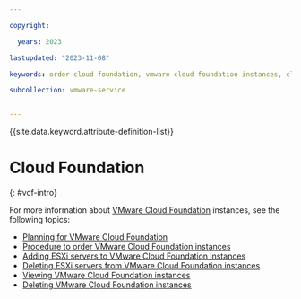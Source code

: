 ```yaml
---

copyright:

  years: 2023

lastupdated: "2023-11-08"

keywords: order cloud foundation, vmware cloud foundation instances, cloud foundation order, cloud foundation provisioning

subcollection: vmware-service


---
```


{{site.data.keyword.attribute-definition-list}}

# Cloud Foundation
{: #vcf-intro}

For more information about [VMware Cloud Foundation](/docs/vmwaresolutions?topic=vmwaresolutions-vpc-vcf-ovw) instances, see the following topics:

* [Planning for VMware Cloud Foundation](/docs/vmwaresolutions?topic=vmwaresolutions-vpc-vcf-plan)
* [Procedure to order VMware Cloud Foundation instances](/docs/vmwaresolutions?topic=vmwaresolutions-vpc-vcf-ordering#vpc-vcf-ordering-procedure)
* [Adding ESXi servers to VMware Cloud Foundation instances](/docs/vmwaresolutions?topic=vmwaresolutions-vpc-vcf-host-adding)
* [Deleting ESXi servers from VMware Cloud Foundation instances](/docs/vmwaresolutions?topic=vmwaresolutions-vpc-vcf-host-deleting)
* [Viewing VMware Cloud Foundation instances](/docs/vmwaresolutions?topic=vmwaresolutions-vpc-vcf-viewing)
* [Deleting VMware Cloud Foundation instances](/docs/vmwaresolutions?topic=vmwaresolutions-vpc-vcf-deleting)

